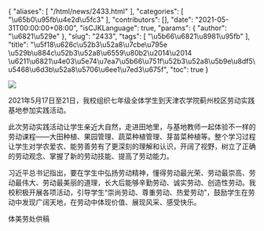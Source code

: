 {
    "aliases": [
        "/html/news/2433.html"
    ],
    "categories": [
        "\u65b0\u95fb\u4e2d\u5fc3"
    ],
    "contributors": [],
    "date": "2021-05-31T00:00:00+08:00",
    "isCJKLanguage": true,
    "params": {
        "author": "\u6821\u529e"
    },
    "slug": "2433",
    "tags": [
        "\u5b66\u6821\u8981\u95fb"
    ],
    "title": "\u5f18\u626c\u52b3\u52a8\u7cbe\u795e \u529b\u884c\u52b3\u52a8\u6559\u80b2\u2014\u2014 \u6211\u6821\u4e03\u5e74\u7ea7\u5b66\u751f\u52b3\u52a8\u5b9e\u8df5\u5468\u6d3b\u52a8\u5706\u6ee1\u7ed3\u675f",
    "toc": true
}

  





![](https://cdn.tfls.online/mirror/full/9d99d47e07822f2b990d8b15f6894c39503571f8.jpg)







2021年5月17日至21日，我校组织七年级全体学生到天津农学院蓟州校区劳动实践基地参加实践活动。




此次劳动实践活动让学生亲近大自然，走进田地里，与基地教师一起体验不一样的劳动课程——大田种植、果园管理、蔬菜种植管理、芽苗菜种植等。整个学习过程让学生对学农爱农、能劳善劳有了更深刻的理解和认识，开阔了视野，树立了正确的劳动观念、掌握了新的劳动技能、提高了劳动能力。




习近平总书记指出，要在学生中弘扬劳动精神，懂得劳动最光荣、劳动最崇高、劳动最伟大、劳动最美丽的道理，长大后能够辛勤劳动、诚实劳动、创造性劳动。我校积极开展各项活动，引导学生“崇尚劳动、尊重劳动、热爱劳动”，鼓励学生在劳动中发现广阔天地，在劳动中体现价值、展现风采、感受快乐。





体美劳处供稿  




